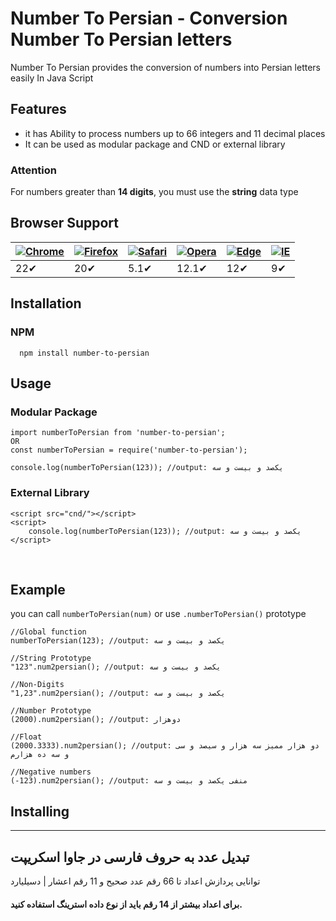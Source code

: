 # Number To Persian - Conversion Number To Persian letters

Number To Persian provides the conversion of numbers into Persian letters easily In Java Script



## Features

- it has Ability to process numbers up to 66 integers and 11 decimal places
- It can be used as  modular package and CND or external library

### Attention 

For numbers greater than **14 digits**, you must use the **string** data type



## Browser Support

| [![Chrome](https://camo.githubusercontent.com/1d440f4ffad2f6a8df0e532493cd225964bc8624cb0956171be0717dc4fbce64/68747470733a2f2f7261772e6769746875622e636f6d2f616c7272612f62726f777365722d6c6f676f732f6d61737465722f7372632f6368726f6d652f6368726f6d655f34387834382e706e67)](https://camo.githubusercontent.com/1d440f4ffad2f6a8df0e532493cd225964bc8624cb0956171be0717dc4fbce64/68747470733a2f2f7261772e6769746875622e636f6d2f616c7272612f62726f777365722d6c6f676f732f6d61737465722f7372632f6368726f6d652f6368726f6d655f34387834382e706e67) | [![Firefox](https://camo.githubusercontent.com/b2a1e5b90d591dfbf5dfa425c0d60d80aa3590d22ace3408cfb36d935808bb69/68747470733a2f2f7261772e6769746875622e636f6d2f616c7272612f62726f777365722d6c6f676f732f6d61737465722f7372632f66697265666f782f66697265666f785f34387834382e706e67)](https://camo.githubusercontent.com/b2a1e5b90d591dfbf5dfa425c0d60d80aa3590d22ace3408cfb36d935808bb69/68747470733a2f2f7261772e6769746875622e636f6d2f616c7272612f62726f777365722d6c6f676f732f6d61737465722f7372632f66697265666f782f66697265666f785f34387834382e706e67) | [![Safari](https://camo.githubusercontent.com/8d37441ff74dfc50881abae7596a28677bba4617631eccf2143e9559906a81de/68747470733a2f2f7261772e6769746875622e636f6d2f616c7272612f62726f777365722d6c6f676f732f6d61737465722f7372632f7361666172692f7361666172695f34387834382e706e67)](https://camo.githubusercontent.com/8d37441ff74dfc50881abae7596a28677bba4617631eccf2143e9559906a81de/68747470733a2f2f7261772e6769746875622e636f6d2f616c7272612f62726f777365722d6c6f676f732f6d61737465722f7372632f7361666172692f7361666172695f34387834382e706e67) | [![Opera](https://camo.githubusercontent.com/8663fa4d6a0533eac6da67e2bbfaee3cc1ee6644454a88b21bf31f8196bb0d2f/68747470733a2f2f7261772e6769746875622e636f6d2f616c7272612f62726f777365722d6c6f676f732f6d61737465722f7372632f6f706572612f6f706572615f34387834382e706e67)](https://camo.githubusercontent.com/8663fa4d6a0533eac6da67e2bbfaee3cc1ee6644454a88b21bf31f8196bb0d2f/68747470733a2f2f7261772e6769746875622e636f6d2f616c7272612f62726f777365722d6c6f676f732f6d61737465722f7372632f6f706572612f6f706572615f34387834382e706e67) | [![Edge](https://camo.githubusercontent.com/b9d103cc69d7a8dc55248c732a7aeb55c1f79e665c76bf523b431db262f0808d/68747470733a2f2f7261772e6769746875622e636f6d2f616c7272612f62726f777365722d6c6f676f732f6d61737465722f7372632f656467652f656467655f34387834382e706e67)](https://camo.githubusercontent.com/b9d103cc69d7a8dc55248c732a7aeb55c1f79e665c76bf523b431db262f0808d/68747470733a2f2f7261772e6769746875622e636f6d2f616c7272612f62726f777365722d6c6f676f732f6d61737465722f7372632f656467652f656467655f34387834382e706e67) | [![IE](https://camo.githubusercontent.com/d0739e3928b4c84f6c2cd9902bcc379f18c645ffce6089e2ca2a1ecf7a2965cb/68747470733a2f2f7261772e6769746875622e636f6d2f616c7272612f62726f777365722d6c6f676f732f6d61737465722f7372632f617263686976652f696e7465726e65742d6578706c6f7265725f392d31312f696e7465726e65742d6578706c6f7265725f392d31315f34387834382e706e67)](https://camo.githubusercontent.com/d0739e3928b4c84f6c2cd9902bcc379f18c645ffce6089e2ca2a1ecf7a2965cb/68747470733a2f2f7261772e6769746875622e636f6d2f616c7272612f62726f777365722d6c6f676f732f6d61737465722f7372632f617263686976652f696e7465726e65742d6578706c6f7265725f392d31312f696e7465726e65742d6578706c6f7265725f392d31315f34387834382e706e67) |
| ------------------------------------------------------------ | ------------------------------------------------------------ | ------------------------------------------------------------ | ------------------------------------------------------------ | ------------------------------------------------------------ | :----------------------------------------------------------- |
| 22✔                                                          | 20✔                                                          | 5.1✔                                                         | 12.1✔                                                        | 12✔                                                          | 9✔                                                           |



## Installation

### NPM

```
  npm install number-to-persian
```



## Usage 



###  Modular Package

```
import numberToPersian from 'number-to-persian';
OR 
const numberToPersian = require('number-to-persian');

console.log(numberToPersian(123)); //output: یکصد و بیست و سه
```



### External Library ###	

```
<script src="cnd/"></script>
<script>
	console.log(numberToPersian(123)); //output: یکصد و بیست و سه
</script>
```

​	



## Example

you can call `numberToPersian(num)` or use `.numberToPersian()` prototype

```
//Global function
numberToPersian(123); //output: یکصد و بیست و سه

//String Prototype
"123".num2persian(); //output: یکصد و بیست و سه

//Non-Digits
"1,23".num2persian(); //output: یکصد و بیست و سه

//Number Prototype
(2000).num2persian(); //output: دوهزار

//Float
(2000.3333).num2persian(); //output: دو هزار ممیز سه هزار و سیصد و سی و سه ده هزارم

//Negative numbers
(-123).num2persian(); //output: منفی یکصد و بیست و سه
```





## Installing

------



## تبدیل عدد به حروف فارسی در جاوا اسکریپت

توانایی پردازش اعداد تا 66 رقم عدد صحیح و 11 رقم اعشار | دسیلیارد

#### برای  اعداد بیشتر از 14 رقم  باید  از نوع داده استرینگ استفاده کنید.



